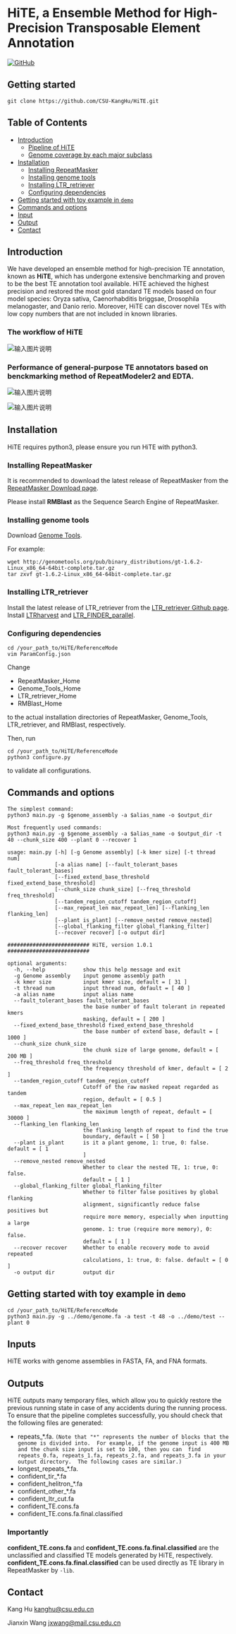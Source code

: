 # HiTE, a Ensemble Method for High-Precision Transposable Element Annotation
[![GitHub](https://img.shields.io/github/license/BioinformaticsCSU/HiTE)](https://gitee.com/kkanghu/HiTE/blob/master/LICENSE)


## Getting started
<!-- Clone the [latest release](https://github.com/yangao07/TideHunter/releases): -->
```
git clone https://github.com/CSU-KangHu/HiTE.git
```
## Table of Contents

- [Introduction](#introduction)
  - [Pipeline of HiTE](#pipeline)
  - [Genome coverage by each major subclass](#cover_genome)
- [Installation](#install)
  - [Installing RepeatMasker](#repeatmasker)
  - [Installing genome tools](#genome_tools)
  - [Installing LTR_retriever](#ltrretriever)
  - [Configuring dependencies](#configure)
- [Getting started with toy example in `demo`](#start)
- [Commands and options](#cmd)
- [Input](#inputs)
- [Output](#outputs)
- [Contact](#contact)

## <a name="introduction"></a>Introduction
We have developed an ensemble method for high-precision TE annotation, known as **HiTE**, 
which has undergone extensive benchmarking and proven to be the best TE annotation tool available. 
HiTE achieved the highest precision and restored the most gold standard TE models based on four model species: 
Oryza sativa, Caenorhabditis briggsae, Drosophila melanogaster, and Danio rerio. Moreover, HiTE can discover 
novel TEs with low copy numbers that are not included in known libraries.

### <a name="pipeline"></a>The workflow of HiTE
![输入图片说明](pic/Framework.png)

### <a name="cover_genome"></a>Performance of general-purpose TE annotators based on benckmarking method of RepeatModeler2 and EDTA. 
![输入图片说明](pic/RM2_results.png)

![输入图片说明](pic/EDTA_results.png)

## <a name="install"></a>Installation
HiTE requires python3, please ensure you run HiTE with python3.

### <a name="repeatmasker"></a>Installing RepeatMasker
It is recommended to download the latest release of RepeatMasker 
from the [RepeatMasker Download page](http://www.repeatmasker.org/RepeatMasker/).

Please install  **RMBlast** as the Sequence Search Engine of RepeatMasker.

### <a name="genome_tools"></a>Installing genome tools
Download [Genome Tools](http://genometools.org/pub/binary_distributions/).

For example:
```
wget http://genometools.org/pub/binary_distributions/gt-1.6.2-Linux_x86_64-64bit-complete.tar.gz
tar zxvf gt-1.6.2-Linux_x86_64-64bit-complete.tar.gz
```

### <a name="ltrretriever"></a>Installing LTR_retriever
Install the latest release of LTR_retriever
from the [LTR_retriever Github page](https://github.com/oushujun/LTR_retriever).
Install [LTRharvest](http://genometools.org/pub/binary_distributions/) and [LTR_FINDER_parallel](https://github.com/oushujun/LTR_FINDER_parallel).

### <a name="configure"></a>Configuring dependencies
```
cd /your_path_to/HiTE/ReferenceMode
vim ParamConfig.json
```
Change
- RepeatMasker_Home
- Genome_Tools_Home
- LTR_retriever_Home
- RMBlast_Home 

to the actual installation directories of RepeatMasker, Genome_Tools, LTR_retriever, and RMBlast, respectively.

Then, run

```
cd /your_path_to/HiTE/ReferenceMode
python3 configure.py
```
to validate all configurations.

## <a name="cmd"></a>Commands and options
```
The simplest command:
python3 main.py -g $genome_assembly -a $alias_name -o $output_dir

Most frequently used commands:
python3 main.py -g $genome_assembly -a $alias_name -o $output_dir -t 40 --chunk_size 400 --plant 0 --recover 1

usage: main.py [-h] [-g Genome assembly] [-k kmer size] [-t thread num]
               [-a alias name] [--fault_tolerant_bases fault_tolerant_bases]
               [--fixed_extend_base_threshold fixed_extend_base_threshold]
               [--chunk_size chunk_size] [--freq_threshold freq_threshold]
               [--tandem_region_cutoff tandem_region_cutoff]
               [--max_repeat_len max_repeat_len] [--flanking_len flanking_len]
               [--plant is_plant] [--remove_nested remove_nested]
               [--global_flanking_filter global_flanking_filter]
               [--recover recover] [-o output dir]

########################## HiTE, version 1.0.1 ##########################

optional arguments:
  -h, --help            show this help message and exit
  -g Genome assembly    input genome assembly path
  -k kmer size          input kmer size, default = [ 31 ]
  -t thread num         input thread num, default = [ 40 ]
  -a alias name         input alias name
  --fault_tolerant_bases fault_tolerant_bases
                        the base number of fault tolerant in repeated kmers
                        masking, default = [ 200 ]
  --fixed_extend_base_threshold fixed_extend_base_threshold
                        the base number of extend base, default = [ 1000 ]
  --chunk_size chunk_size
                        the chunk size of large genome, default = [ 200 MB ]
  --freq_threshold freq_threshold
                        the frequency threshold of kmer, default = [ 2 ]
  --tandem_region_cutoff tandem_region_cutoff
                        Cutoff of the raw masked repeat regarded as tandem
                        region, default = [ 0.5 ]
  --max_repeat_len max_repeat_len
                        the maximum length of repeat, default = [ 30000 ]
  --flanking_len flanking_len
                        the flanking length of repeat to find the true
                        boundary, default = [ 50 ]
  --plant is_plant      is it a plant genome, 1: true, 0: false. default = [ 1
                        ]
  --remove_nested remove_nested
                        Whether to clear the nested TE, 1: true, 0: false.
                        default = [ 1 ]
  --global_flanking_filter global_flanking_filter
                        Whether to filter false positives by global flanking
                        alignment, significantly reduce false positives but
                        require more memory, especially when inputting a large
                        genome. 1: true (require more memory), 0: false.
                        default = [ 1 ]
  --recover recover     Whether to enable recovery mode to avoid repeated
                        calculations, 1: true, 0: false. default = [ 0 ]
  -o output dir         output dir
```

## <a name="start"></a>Getting started with toy example in `demo`
```
cd /your_path_to/HiTE/ReferenceMode
python3 main.py -g ../demo/genome.fa -a test -t 48 -o ../demo/test --plant 0
```

## <a name="inputs"></a>Inputs
HiTE works with genome assemblies in FASTA, FA, and FNA formats.

## <a name="outputs"></a>Outputs
HiTE outputs many temporary files, which allow you to quickly restore the previous running 
state in case of any accidents during the running process. To ensure that the pipeline completes successfully,
you should check that the following files are generated:

* repeats_*.fa. `(Note that "*" represents the number of blocks that the genome is divided into. 
For example, if the genome input is 400 MB and the chunk size input is set to 100, then you can 
find repeats_0.fa, repeats_1.fa, repeats_2.fa, and repeats_3.fa in your output directory. 
The following cases are similar.)`
* longest_repeats_*.fa.
* confident_tir_*.fa
* confident_helitron_*.fa
* confident_other_*.fa
* confident_ltr_cut.fa
* confident_TE.cons.fa
* confident_TE.cons.fa.final.classified

### Importantly
**confident_TE.cons.fa** and **confident_TE.cons.fa.final.classified** are the unclassified and classified TE models generated by HiTE, respectively.
**confident_TE.cons.fa.final.classified** can be used directly as TE library in RepeatMasker by `-lib`.


## <a name="contact"></a>Contact
Kang Hu kanghu@csu.edu.cn

Jianxin Wang jxwang@mail.csu.edu.cn

